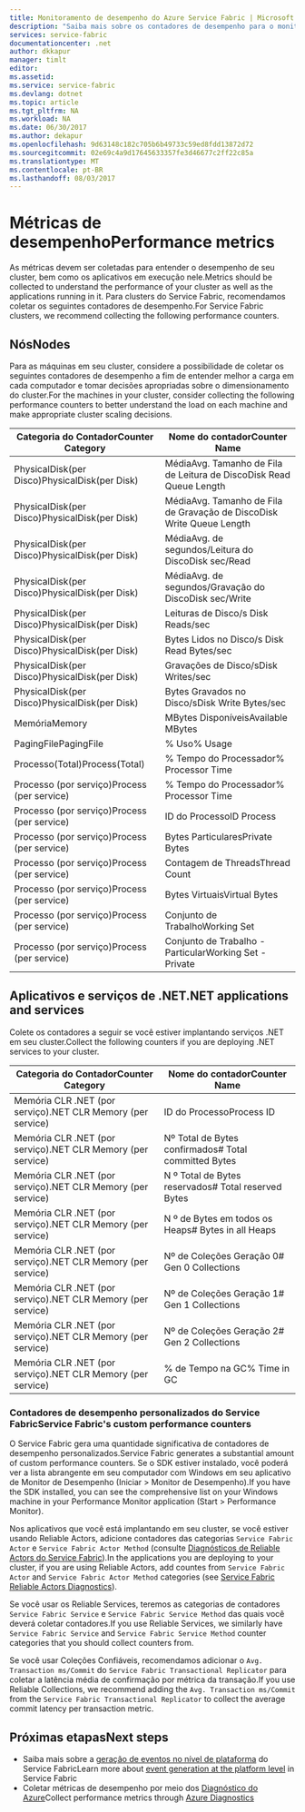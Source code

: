 ```yaml
---
title: Monitoramento de desempenho do Azure Service Fabric | Microsoft Docs
description: "Saiba mais sobre os contadores de desempenho para o monitoramento e diagnóstico de clusters do Azure Service Fabric."
services: service-fabric
documentationcenter: .net
author: dkkapur
manager: timlt
editor: 
ms.assetid: 
ms.service: service-fabric
ms.devlang: dotnet
ms.topic: article
ms.tgt_pltfrm: NA
ms.workload: NA
ms.date: 06/30/2017
ms.author: dekapur
ms.openlocfilehash: 9d63148c182c705b6b49733c59ed8fdd13872d72
ms.sourcegitcommit: 02e69c4a9d17645633357fe3d46677c2ff22c85a
ms.translationtype: MT
ms.contentlocale: pt-BR
ms.lasthandoff: 08/03/2017
---
```

# <a name="performance-metrics"></a><span data-ttu-id="6d8fe-103">Métricas de desempenho</span><span class="sxs-lookup"><span data-stu-id="6d8fe-103">Performance metrics</span></span>

<span data-ttu-id="6d8fe-104">As métricas devem ser coletadas para entender o desempenho de seu cluster, bem como os aplicativos em execução nele.</span><span class="sxs-lookup"><span data-stu-id="6d8fe-104">Metrics should be collected to understand the performance of your cluster as well as the applications running in it.</span></span> <span data-ttu-id="6d8fe-105">Para clusters do Service Fabric, recomendamos coletar os seguintes contadores de desempenho.</span><span class="sxs-lookup"><span data-stu-id="6d8fe-105">For Service Fabric clusters, we recommend collecting the following performance counters.</span></span>

## <a name="nodes"></a><span data-ttu-id="6d8fe-106">Nós</span><span class="sxs-lookup"><span data-stu-id="6d8fe-106">Nodes</span></span>

<span data-ttu-id="6d8fe-107">Para as máquinas em seu cluster, considere a possibilidade de coletar os seguintes contadores de desempenho a fim de entender melhor a carga em cada computador e tomar decisões apropriadas sobre o dimensionamento do cluster.</span><span class="sxs-lookup"><span data-stu-id="6d8fe-107">For the machines in your cluster, consider collecting the following performance counters to better understand the load on each machine and make appropriate cluster scaling decisions.</span></span>

| <span data-ttu-id="6d8fe-108">Categoria do Contador</span><span class="sxs-lookup"><span data-stu-id="6d8fe-108">Counter Category</span></span> | <span data-ttu-id="6d8fe-109">Nome do contador</span><span class="sxs-lookup"><span data-stu-id="6d8fe-109">Counter Name</span></span> |
| --- | --- |
| <span data-ttu-id="6d8fe-110">PhysicalDisk(per Disco)</span><span class="sxs-lookup"><span data-stu-id="6d8fe-110">PhysicalDisk(per Disk)</span></span> | <span data-ttu-id="6d8fe-111">Média</span><span class="sxs-lookup"><span data-stu-id="6d8fe-111">Avg.</span></span> <span data-ttu-id="6d8fe-112">Tamanho de Fila de Leitura de Disco</span><span class="sxs-lookup"><span data-stu-id="6d8fe-112">Disk Read Queue Length</span></span> |
| <span data-ttu-id="6d8fe-113">PhysicalDisk(per Disco)</span><span class="sxs-lookup"><span data-stu-id="6d8fe-113">PhysicalDisk(per Disk)</span></span> | <span data-ttu-id="6d8fe-114">Média</span><span class="sxs-lookup"><span data-stu-id="6d8fe-114">Avg.</span></span> <span data-ttu-id="6d8fe-115">Tamanho de Fila de Gravação de Disco</span><span class="sxs-lookup"><span data-stu-id="6d8fe-115">Disk Write Queue Length</span></span> |
| <span data-ttu-id="6d8fe-116">PhysicalDisk(per Disco)</span><span class="sxs-lookup"><span data-stu-id="6d8fe-116">PhysicalDisk(per Disk)</span></span> | <span data-ttu-id="6d8fe-117">Média</span><span class="sxs-lookup"><span data-stu-id="6d8fe-117">Avg.</span></span> <span data-ttu-id="6d8fe-118">de segundos/Leitura do Disco</span><span class="sxs-lookup"><span data-stu-id="6d8fe-118">Disk sec/Read</span></span> |
| <span data-ttu-id="6d8fe-119">PhysicalDisk(per Disco)</span><span class="sxs-lookup"><span data-stu-id="6d8fe-119">PhysicalDisk(per Disk)</span></span> | <span data-ttu-id="6d8fe-120">Média</span><span class="sxs-lookup"><span data-stu-id="6d8fe-120">Avg.</span></span> <span data-ttu-id="6d8fe-121">de segundos/Gravação do Disco</span><span class="sxs-lookup"><span data-stu-id="6d8fe-121">Disk sec/Write</span></span> |
| <span data-ttu-id="6d8fe-122">PhysicalDisk(per Disco)</span><span class="sxs-lookup"><span data-stu-id="6d8fe-122">PhysicalDisk(per Disk)</span></span> | <span data-ttu-id="6d8fe-123">Leituras de Disco/s </span><span class="sxs-lookup"><span data-stu-id="6d8fe-123">Disk Reads/sec</span></span> |
| <span data-ttu-id="6d8fe-124">PhysicalDisk(per Disco)</span><span class="sxs-lookup"><span data-stu-id="6d8fe-124">PhysicalDisk(per Disk)</span></span> | <span data-ttu-id="6d8fe-125">Bytes Lidos no Disco/s </span><span class="sxs-lookup"><span data-stu-id="6d8fe-125">Disk Read Bytes/sec</span></span> |
| <span data-ttu-id="6d8fe-126">PhysicalDisk(per Disco)</span><span class="sxs-lookup"><span data-stu-id="6d8fe-126">PhysicalDisk(per Disk)</span></span> | <span data-ttu-id="6d8fe-127">Gravações de Disco/s</span><span class="sxs-lookup"><span data-stu-id="6d8fe-127">Disk Writes/sec</span></span> |
| <span data-ttu-id="6d8fe-128">PhysicalDisk(per Disco)</span><span class="sxs-lookup"><span data-stu-id="6d8fe-128">PhysicalDisk(per Disk)</span></span> | <span data-ttu-id="6d8fe-129">Bytes Gravados no Disco/s</span><span class="sxs-lookup"><span data-stu-id="6d8fe-129">Disk Write Bytes/sec</span></span> |
| <span data-ttu-id="6d8fe-130">Memória</span><span class="sxs-lookup"><span data-stu-id="6d8fe-130">Memory</span></span> | <span data-ttu-id="6d8fe-131">MBytes Disponíveis</span><span class="sxs-lookup"><span data-stu-id="6d8fe-131">Available MBytes</span></span> |
| <span data-ttu-id="6d8fe-132">PagingFile</span><span class="sxs-lookup"><span data-stu-id="6d8fe-132">PagingFile</span></span> | <span data-ttu-id="6d8fe-133">% Uso</span><span class="sxs-lookup"><span data-stu-id="6d8fe-133">% Usage</span></span> |
| <span data-ttu-id="6d8fe-134">Processo(Total)</span><span class="sxs-lookup"><span data-stu-id="6d8fe-134">Process(Total)</span></span> | <span data-ttu-id="6d8fe-135">% Tempo do Processador</span><span class="sxs-lookup"><span data-stu-id="6d8fe-135">% Processor Time</span></span> |
| <span data-ttu-id="6d8fe-136">Processo (por serviço)</span><span class="sxs-lookup"><span data-stu-id="6d8fe-136">Process (per service)</span></span> | <span data-ttu-id="6d8fe-137">% Tempo do Processador</span><span class="sxs-lookup"><span data-stu-id="6d8fe-137">% Processor Time</span></span> |
| <span data-ttu-id="6d8fe-138">Processo (por serviço)</span><span class="sxs-lookup"><span data-stu-id="6d8fe-138">Process (per service)</span></span> | <span data-ttu-id="6d8fe-139">ID do Processo</span><span class="sxs-lookup"><span data-stu-id="6d8fe-139">ID Process</span></span> |
| <span data-ttu-id="6d8fe-140">Processo (por serviço)</span><span class="sxs-lookup"><span data-stu-id="6d8fe-140">Process (per service)</span></span> | <span data-ttu-id="6d8fe-141">Bytes Particulares</span><span class="sxs-lookup"><span data-stu-id="6d8fe-141">Private Bytes</span></span> |
| <span data-ttu-id="6d8fe-142">Processo (por serviço)</span><span class="sxs-lookup"><span data-stu-id="6d8fe-142">Process (per service)</span></span> | <span data-ttu-id="6d8fe-143">Contagem de Threads</span><span class="sxs-lookup"><span data-stu-id="6d8fe-143">Thread Count</span></span> |
| <span data-ttu-id="6d8fe-144">Processo (por serviço)</span><span class="sxs-lookup"><span data-stu-id="6d8fe-144">Process (per service)</span></span> | <span data-ttu-id="6d8fe-145">Bytes Virtuais</span><span class="sxs-lookup"><span data-stu-id="6d8fe-145">Virtual Bytes</span></span> |
| <span data-ttu-id="6d8fe-146">Processo (por serviço)</span><span class="sxs-lookup"><span data-stu-id="6d8fe-146">Process (per service)</span></span> | <span data-ttu-id="6d8fe-147">Conjunto de Trabalho</span><span class="sxs-lookup"><span data-stu-id="6d8fe-147">Working Set</span></span> |
| <span data-ttu-id="6d8fe-148">Processo (por serviço)</span><span class="sxs-lookup"><span data-stu-id="6d8fe-148">Process (per service)</span></span> | <span data-ttu-id="6d8fe-149">Conjunto de Trabalho - Particular</span><span class="sxs-lookup"><span data-stu-id="6d8fe-149">Working Set - Private</span></span> |

## <a name="net-applications-and-services"></a><span data-ttu-id="6d8fe-150">Aplicativos e serviços de .NET</span><span class="sxs-lookup"><span data-stu-id="6d8fe-150">.NET applications and services</span></span>

<span data-ttu-id="6d8fe-151">Colete os contadores a seguir se você estiver implantando serviços .NET em seu cluster.</span><span class="sxs-lookup"><span data-stu-id="6d8fe-151">Collect the following counters if you are deploying .NET services to your cluster.</span></span> 

| <span data-ttu-id="6d8fe-152">Categoria do Contador</span><span class="sxs-lookup"><span data-stu-id="6d8fe-152">Counter Category</span></span> | <span data-ttu-id="6d8fe-153">Nome do contador</span><span class="sxs-lookup"><span data-stu-id="6d8fe-153">Counter Name</span></span> |
| --- | --- |
| <span data-ttu-id="6d8fe-154">Memória CLR .NET (por serviço)</span><span class="sxs-lookup"><span data-stu-id="6d8fe-154">.NET CLR Memory (per service)</span></span> | <span data-ttu-id="6d8fe-155">ID do Processo</span><span class="sxs-lookup"><span data-stu-id="6d8fe-155">Process ID</span></span> |
| <span data-ttu-id="6d8fe-156">Memória CLR .NET (por serviço)</span><span class="sxs-lookup"><span data-stu-id="6d8fe-156">.NET CLR Memory (per service)</span></span> | <span data-ttu-id="6d8fe-157">Nº Total de Bytes confirmados</span><span class="sxs-lookup"><span data-stu-id="6d8fe-157"># Total committed Bytes</span></span> |
| <span data-ttu-id="6d8fe-158">Memória CLR .NET (por serviço)</span><span class="sxs-lookup"><span data-stu-id="6d8fe-158">.NET CLR Memory (per service)</span></span> | <span data-ttu-id="6d8fe-159">N º Total de Bytes reservados</span><span class="sxs-lookup"><span data-stu-id="6d8fe-159"># Total reserved Bytes</span></span> |
| <span data-ttu-id="6d8fe-160">Memória CLR .NET (por serviço)</span><span class="sxs-lookup"><span data-stu-id="6d8fe-160">.NET CLR Memory (per service)</span></span> | <span data-ttu-id="6d8fe-161">N º de Bytes em todos os Heaps</span><span class="sxs-lookup"><span data-stu-id="6d8fe-161"># Bytes in all Heaps</span></span> |
| <span data-ttu-id="6d8fe-162">Memória CLR .NET (por serviço)</span><span class="sxs-lookup"><span data-stu-id="6d8fe-162">.NET CLR Memory (per service)</span></span> | <span data-ttu-id="6d8fe-163">Nº de Coleções Geração 0</span><span class="sxs-lookup"><span data-stu-id="6d8fe-163"># Gen 0 Collections</span></span> |
| <span data-ttu-id="6d8fe-164">Memória CLR .NET (por serviço)</span><span class="sxs-lookup"><span data-stu-id="6d8fe-164">.NET CLR Memory (per service)</span></span> | <span data-ttu-id="6d8fe-165">Nº de Coleções Geração 1</span><span class="sxs-lookup"><span data-stu-id="6d8fe-165"># Gen 1 Collections</span></span> |
| <span data-ttu-id="6d8fe-166">Memória CLR .NET (por serviço)</span><span class="sxs-lookup"><span data-stu-id="6d8fe-166">.NET CLR Memory (per service)</span></span> | <span data-ttu-id="6d8fe-167">Nº de Coleções Geração 2</span><span class="sxs-lookup"><span data-stu-id="6d8fe-167"># Gen 2 Collections</span></span> |
| <span data-ttu-id="6d8fe-168">Memória CLR .NET (por serviço)</span><span class="sxs-lookup"><span data-stu-id="6d8fe-168">.NET CLR Memory (per service)</span></span> | <span data-ttu-id="6d8fe-169">% de Tempo na GC</span><span class="sxs-lookup"><span data-stu-id="6d8fe-169">% Time in GC</span></span> |

### <a name="service-fabrics-custom-performance-counters"></a><span data-ttu-id="6d8fe-170">Contadores de desempenho personalizados do Service Fabric</span><span class="sxs-lookup"><span data-stu-id="6d8fe-170">Service Fabric's custom performance counters</span></span>

<span data-ttu-id="6d8fe-171">O Service Fabric gera uma quantidade significativa de contadores de desempenho personalizados.</span><span class="sxs-lookup"><span data-stu-id="6d8fe-171">Service Fabric generates a substantial amount of custom performance counters.</span></span> <span data-ttu-id="6d8fe-172">Se o SDK estiver instalado, você poderá ver a lista abrangente em seu computador com Windows em seu aplicativo de Monitor de Desempenho (Iniciar > Monitor de Desempenho).</span><span class="sxs-lookup"><span data-stu-id="6d8fe-172">If you have the SDK installed, you can see the comprehensive list on your Windows machine in your Performance Monitor application (Start > Performance Monitor).</span></span> 

<span data-ttu-id="6d8fe-173">Nos aplicativos que você está implantando em seu cluster, se você estiver usando Reliable Actors, adicione contadores das categorias `Service Fabric Actor` e `Service Fabric Actor Method` (consulte [Diagnósticos de Reliable Actors do Service Fabric](service-fabric-reliable-actors-diagnostics.md)).</span><span class="sxs-lookup"><span data-stu-id="6d8fe-173">In the applications you are deploying to your cluster, if you are using Reliable Actors, add countes from `Service Fabric Actor` and `Service Fabric Actor Method` categories (see [Service Fabric Reliable Actors Diagnostics](service-fabric-reliable-actors-diagnostics.md)).</span></span>

<span data-ttu-id="6d8fe-174">Se você usar os Reliable Services, teremos as categorias de contadores `Service Fabric Service` e `Service Fabric Service Method` das quais você deverá coletar contadores.</span><span class="sxs-lookup"><span data-stu-id="6d8fe-174">If you use Reliable Services, we similarly have `Service Fabric Service` and `Service Fabric Service Method` counter categories that you should collect counters from.</span></span> 

<span data-ttu-id="6d8fe-175">Se você usar Coleções Confiáveis, recomendamos adicionar o `Avg. Transaction ms/Commit` do `Service Fabric Transactional Replicator` para coletar a latência média de confirmação por métrica da transação.</span><span class="sxs-lookup"><span data-stu-id="6d8fe-175">If you use Reliable Collections, we recommend adding the `Avg. Transaction ms/Commit` from the `Service Fabric Transactional Replicator` to collect the average commit latency per transaction metric.</span></span>


## <a name="next-steps"></a><span data-ttu-id="6d8fe-176">Próximas etapas</span><span class="sxs-lookup"><span data-stu-id="6d8fe-176">Next steps</span></span>

* <span data-ttu-id="6d8fe-177">Saiba mais sobre a [geração de eventos no nível de plataforma](service-fabric-diagnostics-event-generation-infra.md) do Service Fabric</span><span class="sxs-lookup"><span data-stu-id="6d8fe-177">Learn more about [event generation at the platform level](service-fabric-diagnostics-event-generation-infra.md) in Service Fabric</span></span>
* <span data-ttu-id="6d8fe-178">Coletar métricas de desempenho por meio dos [Diagnóstico do Azure](service-fabric-diagnostics-event-aggregation-wad.md)</span><span class="sxs-lookup"><span data-stu-id="6d8fe-178">Collect performance metrics through [Azure Diagnostics](service-fabric-diagnostics-event-aggregation-wad.md)</span></span>
